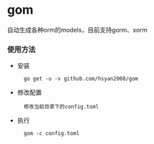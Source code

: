 # gom
自动生成各种orm的models，目前支持gorm、xorm

### 使用方法
* 安装

        go get -u -v github.com/hsyan2008/gom
* 修改配置
        
        修改当前目录下的config.toml
* 执行

        gom -c config.toml
